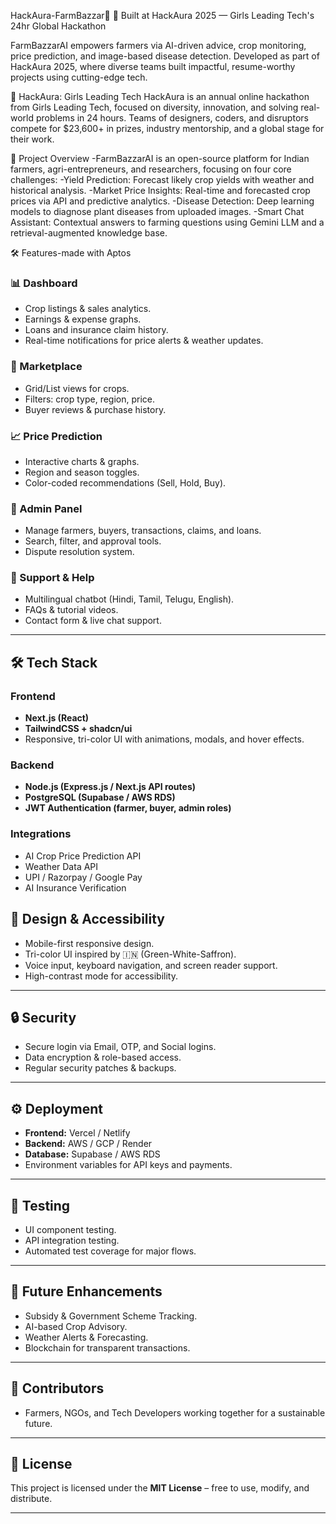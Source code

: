 HackAura-FarmBazzar🌾
🌾 Built at HackAura 2025 — Girls Leading Tech's 24hr Global Hackathon

FarmBazzarAI empowers farmers via AI-driven advice, crop monitoring, price prediction, and image-based disease detection. Developed as part of HackAura 2025, where diverse teams built impactful, resume-worthy projects using cutting-edge tech.

🌟 HackAura: Girls Leading Tech
HackAura is an annual online hackathon from Girls Leading Tech, focused on diversity, innovation, and solving real-world problems in 24 hours. Teams of designers, coders, and disruptors compete for $23,600+ in prizes, industry mentorship, and a global stage for their work.

🎯 Project Overview
-FarmBazzarAI is an open-source platform for Indian farmers, agri-entrepreneurs, and researchers, focusing on four core challenges:
-Yield Prediction: Forecast likely crop yields with weather and historical analysis.
-Market Price Insights: Real-time and forecasted crop prices via API and predictive analytics.
-Disease Detection: Deep learning models to diagnose plant diseases from uploaded images.
-Smart Chat Assistant: Contextual answers to farming questions using Gemini LLM and a retrieval-augmented knowledge base.

🛠️ Features-made with Aptos 
### 📊 Dashboard  
- Crop listings & sales analytics.  
- Earnings & expense graphs.  
- Loans and insurance claim history.  
- Real-time notifications for price alerts & weather updates.  

### 🛒 Marketplace  
- Grid/List views for crops.  
- Filters: crop type, region, price.  
- Buyer reviews & purchase history.  
### 📈 Price Prediction  
- Interactive charts & graphs.  
- Region and season toggles.  
- Color-coded recommendations (Sell, Hold, Buy).  

### 📑 Admin Panel  
- Manage farmers, buyers, transactions, claims, and loans.  
- Search, filter, and approval tools.  
- Dispute resolution system.  

### 💬 Support & Help  
- Multilingual chatbot (Hindi, Tamil, Telugu, English).  
- FAQs & tutorial videos.  
- Contact form & live chat support.  

---

## 🛠️ Tech Stack  

### Frontend  
- **Next.js (React)**  
- **TailwindCSS + shadcn/ui**  
- Responsive, tri-color UI with animations, modals, and hover effects.  

### Backend  
- **Node.js (Express.js / Next.js API routes)**  
- **PostgreSQL (Supabase / AWS RDS)**  
- **JWT Authentication (farmer, buyer, admin roles)**  

### Integrations  
- AI Crop Price Prediction API  
- Weather Data API  
- UPI / Razorpay / Google Pay  
- AI Insurance Verification

  
## 📱 Design & Accessibility  
- Mobile-first responsive design.  
- Tri-color UI inspired by 🇮🇳 (Green-White-Saffron).  
- Voice input, keyboard navigation, and screen reader support.  
- High-contrast mode for accessibility.  

---

## 🔒 Security  
- Secure login via Email, OTP, and Social logins.  
- Data encryption & role-based access.  
- Regular security patches & backups.  

---

## ⚙️ Deployment  
- **Frontend:** Vercel / Netlify  
- **Backend:** AWS / GCP / Render  
- **Database:** Supabase / AWS RDS  
- Environment variables for API keys and payments.  

---

## 🧪 Testing  
- UI component testing.  
- API integration testing.  
- Automated test coverage for major flows.  

---

## 🌱 Future Enhancements  
- Subsidy & Government Scheme Tracking.  
- AI-based Crop Advisory.  
- Weather Alerts & Forecasting.  
- Blockchain for transparent transactions.  

---

## 👥 Contributors  
- Farmers, NGOs, and Tech Developers working together for a sustainable future.  

---

## 📄 License  
This project is licensed under the **MIT License** – free to use, modify, and distribute.  

---

